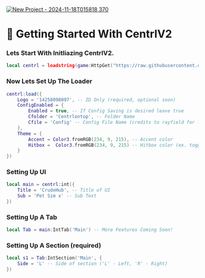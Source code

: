 [![New Project - 2024-11-18T015818 370](https://github.com/user-attachments/assets/5f51b216-518c-4ad3-a3e4-5ea4fee17085)](https://discord.gg/c6v59aXcNF)

# 📌 Getting Started With CentrlV2
### Lets Start With Initliazing CentrlV2.
```lua
local centrl = loadstring(game:HttpGet("https://raw.githubusercontent.com/yarrosvault/CentrlV2/refs/heads/main/centrl",true))()
```
### Now Lets Set Up The Loader
```lua
centrl:load({
	Logo = '14258098097', -- ID Only (required, optional soon)
	ConfigEnabled = {
		Enabled = true, -- If Config Saving is desired leave true
		Cfolder = 'Centrlontop', -- Folder Name
		Cfile = 'Config' -- Config File Name (credits to rayfield for layout (not skidded)
	},
	Theme = {
		Accent = Color3.fromRGB(234, 9, 215), -- Accent color
		Hitbox =  Color3.fromRGB(234, 9, 215) -- Hitbox color (ex. toggle, slider)
	}
})
```
### Setting Up UI
```lua
local main = centrl:int({
	Title = 'CrudeHub', -- Title of UI
	Sub = 'Pet Sim x' -- Sub Text
})
```
### Setting Up A Tab
```lua
local Tab = main:IntTab('Main') -- More Features Coming Soon!
```
### Setting Up A Section (required)
```lua
local s1 = Tab:IntSection('Main', {
	Side = 'L' -- Side of section ('L' - Left, 'R' - Right)
})
```
